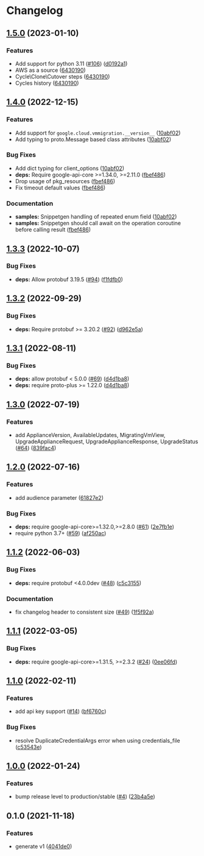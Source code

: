 # Changelog

## [1.5.0](https://github.com/googleapis/python-vm-migration/compare/v1.4.0...v1.5.0) (2023-01-10)


### Features

* Add support for python 3.11 ([#106](https://github.com/googleapis/python-vm-migration/issues/106)) ([d0192a1](https://github.com/googleapis/python-vm-migration/commit/d0192a19b22a517c5ab49964d9b38e7eaf34f30a))
* AWS as a source  ([6430190](https://github.com/googleapis/python-vm-migration/commit/6430190d31af9f24747e9d1395c84ff32ea32898))
* Cycle\Clone\Cutover steps ([6430190](https://github.com/googleapis/python-vm-migration/commit/6430190d31af9f24747e9d1395c84ff32ea32898))
* Cycles history ([6430190](https://github.com/googleapis/python-vm-migration/commit/6430190d31af9f24747e9d1395c84ff32ea32898))

## [1.4.0](https://github.com/googleapis/python-vm-migration/compare/v1.3.3...v1.4.0) (2022-12-15)


### Features

* Add support for `google.cloud.vmmigration.__version__` ([10abf02](https://github.com/googleapis/python-vm-migration/commit/10abf02cfd5aa474d4a78de135e34836d3e4fd03))
* Add typing to proto.Message based class attributes ([10abf02](https://github.com/googleapis/python-vm-migration/commit/10abf02cfd5aa474d4a78de135e34836d3e4fd03))


### Bug Fixes

* Add dict typing for client_options ([10abf02](https://github.com/googleapis/python-vm-migration/commit/10abf02cfd5aa474d4a78de135e34836d3e4fd03))
* **deps:** Require google-api-core &gt;=1.34.0, >=2.11.0  ([fbef486](https://github.com/googleapis/python-vm-migration/commit/fbef486e187c595a1eb74837166c190787837a92))
* Drop usage of pkg_resources ([fbef486](https://github.com/googleapis/python-vm-migration/commit/fbef486e187c595a1eb74837166c190787837a92))
* Fix timeout default values ([fbef486](https://github.com/googleapis/python-vm-migration/commit/fbef486e187c595a1eb74837166c190787837a92))


### Documentation

* **samples:** Snippetgen handling of repeated enum field ([10abf02](https://github.com/googleapis/python-vm-migration/commit/10abf02cfd5aa474d4a78de135e34836d3e4fd03))
* **samples:** Snippetgen should call await on the operation coroutine before calling result ([fbef486](https://github.com/googleapis/python-vm-migration/commit/fbef486e187c595a1eb74837166c190787837a92))

## [1.3.3](https://github.com/googleapis/python-vm-migration/compare/v1.3.2...v1.3.3) (2022-10-07)


### Bug Fixes

* **deps:** Allow protobuf 3.19.5 ([#94](https://github.com/googleapis/python-vm-migration/issues/94)) ([f1fdfb0](https://github.com/googleapis/python-vm-migration/commit/f1fdfb079272c277ac9061c16f679f364f0ca646))

## [1.3.2](https://github.com/googleapis/python-vm-migration/compare/v1.3.1...v1.3.2) (2022-09-29)


### Bug Fixes

* **deps:** Require protobuf >= 3.20.2 ([#92](https://github.com/googleapis/python-vm-migration/issues/92)) ([d962e5a](https://github.com/googleapis/python-vm-migration/commit/d962e5a7f9db2397c26cac2ebea0271e10b9341b))

## [1.3.1](https://github.com/googleapis/python-vm-migration/compare/v1.3.0...v1.3.1) (2022-08-11)


### Bug Fixes

* **deps:** allow protobuf < 5.0.0 ([#69](https://github.com/googleapis/python-vm-migration/issues/69)) ([d4d1ba8](https://github.com/googleapis/python-vm-migration/commit/d4d1ba873f490e30a85efb8a2df8c0ca3edf8daa))
* **deps:** require proto-plus >= 1.22.0 ([d4d1ba8](https://github.com/googleapis/python-vm-migration/commit/d4d1ba873f490e30a85efb8a2df8c0ca3edf8daa))

## [1.3.0](https://github.com/googleapis/python-vm-migration/compare/v1.2.0...v1.3.0) (2022-07-19)


### Features

* add ApplianceVersion, AvailableUpdates, MigratingVmView, UpgradeApplianceRequest, UpgradeApplianceResponse, UpgradeStatus ([#64](https://github.com/googleapis/python-vm-migration/issues/64)) ([839fac4](https://github.com/googleapis/python-vm-migration/commit/839fac47189552905a80d8443df90cd8f97829fe))

## [1.2.0](https://github.com/googleapis/python-vm-migration/compare/v1.1.2...v1.2.0) (2022-07-16)


### Features

* add audience parameter ([61827e2](https://github.com/googleapis/python-vm-migration/commit/61827e246c7aae16537d00095737a47ccf537f90))


### Bug Fixes

* **deps:** require google-api-core>=1.32.0,>=2.8.0 ([#61](https://github.com/googleapis/python-vm-migration/issues/61)) ([2e7fb1e](https://github.com/googleapis/python-vm-migration/commit/2e7fb1ef0d7069cd22f64de464148940c8330ac2))
* require python 3.7+ ([#59](https://github.com/googleapis/python-vm-migration/issues/59)) ([af250ac](https://github.com/googleapis/python-vm-migration/commit/af250ac6e3307ce002b5c2cedd3878342e580c7e))

## [1.1.2](https://github.com/googleapis/python-vm-migration/compare/v1.1.1...v1.1.2) (2022-06-03)


### Bug Fixes

* **deps:** require protobuf <4.0.0dev ([#48](https://github.com/googleapis/python-vm-migration/issues/48)) ([c5c3155](https://github.com/googleapis/python-vm-migration/commit/c5c3155f62d5f46ac4f5071d68af0c448edcd93d))


### Documentation

* fix changelog header to consistent size ([#49](https://github.com/googleapis/python-vm-migration/issues/49)) ([1f5f92a](https://github.com/googleapis/python-vm-migration/commit/1f5f92ab6422e9b737a9f8e597501eb0cf17b798))

## [1.1.1](https://github.com/googleapis/python-vm-migration/compare/v1.1.0...v1.1.1) (2022-03-05)


### Bug Fixes

* **deps:** require google-api-core>=1.31.5, >=2.3.2 ([#24](https://github.com/googleapis/python-vm-migration/issues/24)) ([0ee06fd](https://github.com/googleapis/python-vm-migration/commit/0ee06fda92a66981f21b0fe546335362f4fc8d80))

## [1.1.0](https://github.com/googleapis/python-vm-migration/compare/v1.0.0...v1.1.0) (2022-02-11)


### Features

* add api key support ([#14](https://github.com/googleapis/python-vm-migration/issues/14)) ([bf6760c](https://github.com/googleapis/python-vm-migration/commit/bf6760ce5ead26b352a5a89e079fa2ca20c0c3c6))


### Bug Fixes

* resolve DuplicateCredentialArgs error when using credentials_file ([c53543e](https://github.com/googleapis/python-vm-migration/commit/c53543e159c2513089223fdc956860a051244c29))

## [1.0.0](https://github.com/googleapis/python-vm-migration/compare/v0.1.0...v1.0.0) (2022-01-24)


### Features

* bump release level to production/stable ([#4](https://github.com/googleapis/python-vm-migration/issues/4)) ([23b4a5e](https://github.com/googleapis/python-vm-migration/commit/23b4a5ef93452580a4587e3d95163fcf664ed39f))

## 0.1.0 (2021-11-18)


### Features

* generate v1 ([4041de0](https://www.github.com/googleapis/python-vm-migration/commit/4041de00804957fddba57f6e972c7ed1415354f9))

